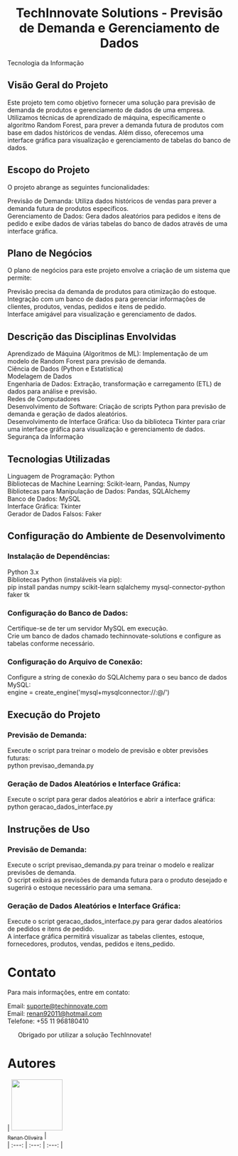 <h1 align="center"> TechInnovate Solutions - Previsão de Demanda e Gerenciamento de Dados </h1>
Tecnologia da Informação

<h2>Visão Geral do Projeto</h2>

Este projeto tem como objetivo fornecer uma solução para previsão de demanda de produtos e gerenciamento de dados de uma empresa. Utilizamos técnicas de aprendizado de máquina, especificamente o algoritmo Random Forest, para prever a demanda futura de produtos com base em dados históricos de vendas. Além disso, oferecemos uma interface gráfica para visualização e gerenciamento de tabelas do banco de dados.


<h2>Escopo do Projeto</h2>

O projeto abrange as seguintes funcionalidades:

Previsão de Demanda: Utiliza dados históricos de vendas para prever a demanda futura de produtos específicos.<br>
Gerenciamento de Dados: Gera dados aleatórios para pedidos e itens de pedido e exibe dados de várias tabelas do banco de dados através de uma interface gráfica.


<h2>Plano de Negócios</h2>

O plano de negócios para este projeto envolve a criação de um sistema que permite:

Previsão precisa da demanda de produtos para otimização do estoque.<br>
Integração com um banco de dados para gerenciar informações de clientes, produtos, vendas, pedidos e itens de pedido.<br>
Interface amigável para visualização e gerenciamento de dados.

<h2>Descrição das Disciplinas Envolvidas</h2>

Aprendizado de Máquina (Algoritmos de ML): Implementação de um modelo de Random Forest para previsão de demanda.<br>
Ciência de Dados (Python e Estatística)<br>
Modelagem de Dados<br>
Engenharia de Dados: Extração, transformação e carregamento (ETL) de dados para análise e previsão.<br>
Redes de Computadores<br>
Desenvolvimento de Software: Criação de scripts Python para previsão de demanda e geração de dados aleatórios.<br>
Desenvolvimento de Interface Gráfica: Uso da biblioteca Tkinter para criar uma interface gráfica para visualização e gerenciamento de dados.<br>
Segurança da Informação<br>

<h2>Tecnologias Utilizadas</h2>
Linguagem de Programação: Python<br>
Bibliotecas de Machine Learning: Scikit-learn, Pandas, Numpy<br>
Bibliotecas para Manipulação de Dados: Pandas, SQLAlchemy<br>
Banco de Dados: MySQL<br>
Interface Gráfica: Tkinter<br>
Gerador de Dados Falsos: Faker<br>

<h2>Configuração do Ambiente de Desenvolvimento</h2>

<h3>Instalação de Dependências:</h3>
Python 3.x<br>
Bibliotecas Python (instaláveis via pip):<br>
pip install pandas numpy scikit-learn sqlalchemy mysql-connector-python faker tk<br>

<h3>Configuração do Banco de Dados:</h3>
Certifique-se de ter um servidor MySQL em execução.<br>
Crie um banco de dados chamado techinnovate-solutions e configure as tabelas conforme necessário.<br>

<h3>Configuração do Arquivo de Conexão:</h3>
Configure a string de conexão do SQLAlchemy para o seu banco de dados MySQL:<br>
engine = create_engine('mysql+mysqlconnector://<root>:<root>@<localhost>/<techinnovate-solutionsnome>')

<h2>Execução do Projeto</h2>

<h3>Previsão de Demanda:</h3>
Execute o script para treinar o modelo de previsão e obter previsões futuras:<br>
python previsao_demanda.py

<h3>Geração de Dados Aleatórios e Interface Gráfica:</h3>
Execute o script para gerar dados aleatórios e abrir a interface gráfica:<br>
python geracao_dados_interface.py

<h2>Instruções de Uso</h2>

<h3>Previsão de Demanda:</h3>
Execute o script previsao_demanda.py para treinar o modelo e realizar previsões de demanda.<br>
O script exibirá as previsões de demanda futura para o produto desejado e sugerirá o estoque necessário para uma semana.

<h3>Geração de Dados Aleatórios e Interface Gráfica:</h3>
Execute o script geracao_dados_interface.py para gerar dados aleatórios de pedidos e itens de pedido.<br>
A interface gráfica permitirá visualizar as tabelas clientes, estoque, fornecedores, produtos, vendas, pedidos e itens_pedido.

<h1>Contato</h1>
Para mais informações, entre em contato:

Email: suporte@techinnovate.com<br>
Email: renan92011@hotmail.com<br>
Telefone: +55 11 968180410<br>
<ul>Obrigado por utilizar a solução TechInnovate!</ul>

# Autores

| [<img loading="lazy" src="https://avatars.githubusercontent.com/u/111291880?s=400&u=f42178536c3b43cac91e3fb58665566bd58115b7&v=4" width=115><br><sub>Renan Oliveira</sub>](https://github.com/RNanWP) |<br>
| :---: | :---: | :---: |